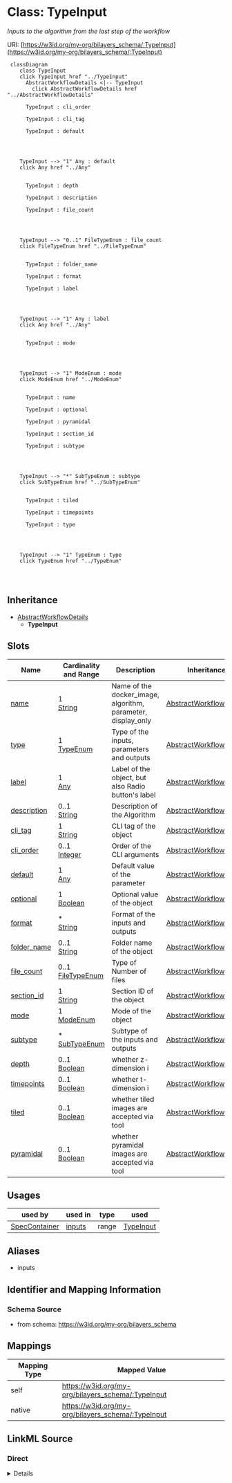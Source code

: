 

# Class: TypeInput


_Inputs to the algorithm from the last step of the workflow_





URI: [https://w3id.org/my-org/bilayers_schema/:TypeInput](https://w3id.org/my-org/bilayers_schema/:TypeInput)






```mermaid
 classDiagram
    class TypeInput
    click TypeInput href "../TypeInput"
      AbstractWorkflowDetails <|-- TypeInput
        click AbstractWorkflowDetails href "../AbstractWorkflowDetails"
      
      TypeInput : cli_order
        
      TypeInput : cli_tag
        
      TypeInput : default
        
          
    
    
    TypeInput --> "1" Any : default
    click Any href "../Any"

        
      TypeInput : depth
        
      TypeInput : description
        
      TypeInput : file_count
        
          
    
    
    TypeInput --> "0..1" FileTypeEnum : file_count
    click FileTypeEnum href "../FileTypeEnum"

        
      TypeInput : folder_name
        
      TypeInput : format
        
      TypeInput : label
        
          
    
    
    TypeInput --> "1" Any : label
    click Any href "../Any"

        
      TypeInput : mode
        
          
    
    
    TypeInput --> "1" ModeEnum : mode
    click ModeEnum href "../ModeEnum"

        
      TypeInput : name
        
      TypeInput : optional
        
      TypeInput : pyramidal
        
      TypeInput : section_id
        
      TypeInput : subtype
        
          
    
    
    TypeInput --> "*" SubTypeEnum : subtype
    click SubTypeEnum href "../SubTypeEnum"

        
      TypeInput : tiled
        
      TypeInput : timepoints
        
      TypeInput : type
        
          
    
    
    TypeInput --> "1" TypeEnum : type
    click TypeEnum href "../TypeEnum"

        
      
```





## Inheritance
* [AbstractWorkflowDetails](AbstractWorkflowDetails.md)
    * **TypeInput**



## Slots

| Name | Cardinality and Range | Description | Inheritance |
| ---  | --- | --- | --- |
| [name](name.md) | 1 <br/> [String](String.md) | Name of the docker_image, algorithm, parameter, display_only | [AbstractWorkflowDetails](AbstractWorkflowDetails.md) |
| [type](type.md) | 1 <br/> [TypeEnum](TypeEnum.md) | Type of the inputs, parameters and outputs | [AbstractWorkflowDetails](AbstractWorkflowDetails.md) |
| [label](label.md) | 1 <br/> [Any](Any.md) | Label of the object, but also Radio button's label | [AbstractWorkflowDetails](AbstractWorkflowDetails.md) |
| [description](description.md) | 0..1 <br/> [String](String.md) | Description of the Algorithm | [AbstractWorkflowDetails](AbstractWorkflowDetails.md) |
| [cli_tag](cli_tag.md) | 1 <br/> [String](String.md) | CLI tag of the object | [AbstractWorkflowDetails](AbstractWorkflowDetails.md) |
| [cli_order](cli_order.md) | 0..1 <br/> [Integer](Integer.md) | Order of the CLI arguments | [AbstractWorkflowDetails](AbstractWorkflowDetails.md) |
| [default](default.md) | 1 <br/> [Any](Any.md) | Default value of the parameter | [AbstractWorkflowDetails](AbstractWorkflowDetails.md) |
| [optional](optional.md) | 1 <br/> [Boolean](Boolean.md) | Optional value of the object | [AbstractWorkflowDetails](AbstractWorkflowDetails.md) |
| [format](format.md) | * <br/> [String](String.md) | Format of the inputs and outputs | [AbstractWorkflowDetails](AbstractWorkflowDetails.md) |
| [folder_name](folder_name.md) | 0..1 <br/> [String](String.md) | Folder name of the object | [AbstractWorkflowDetails](AbstractWorkflowDetails.md) |
| [file_count](file_count.md) | 0..1 <br/> [FileTypeEnum](FileTypeEnum.md) | Type of Number of files | [AbstractWorkflowDetails](AbstractWorkflowDetails.md) |
| [section_id](section_id.md) | 1 <br/> [String](String.md) | Section ID of the object | [AbstractWorkflowDetails](AbstractWorkflowDetails.md) |
| [mode](mode.md) | 1 <br/> [ModeEnum](ModeEnum.md) | Mode of the object | [AbstractWorkflowDetails](AbstractWorkflowDetails.md) |
| [subtype](subtype.md) | * <br/> [SubTypeEnum](SubTypeEnum.md) | Subtype of the inputs and outputs | [AbstractWorkflowDetails](AbstractWorkflowDetails.md) |
| [depth](depth.md) | 0..1 <br/> [Boolean](Boolean.md) | whether z-dimension i | [AbstractWorkflowDetails](AbstractWorkflowDetails.md) |
| [timepoints](timepoints.md) | 0..1 <br/> [Boolean](Boolean.md) | whether t-dimension i | [AbstractWorkflowDetails](AbstractWorkflowDetails.md) |
| [tiled](tiled.md) | 0..1 <br/> [Boolean](Boolean.md) | whether tiled images are accepted via tool | [AbstractWorkflowDetails](AbstractWorkflowDetails.md) |
| [pyramidal](pyramidal.md) | 0..1 <br/> [Boolean](Boolean.md) | whether pyramidal images are accepted via tool | [AbstractWorkflowDetails](AbstractWorkflowDetails.md) |





## Usages

| used by | used in | type | used |
| ---  | --- | --- | --- |
| [SpecContainer](SpecContainer.md) | [inputs](inputs.md) | range | [TypeInput](TypeInput.md) |




## Aliases


* inputs



## Identifier and Mapping Information







### Schema Source


* from schema: https://w3id.org/my-org/bilayers_schema




## Mappings

| Mapping Type | Mapped Value |
| ---  | ---  |
| self | https://w3id.org/my-org/bilayers_schema/:TypeInput |
| native | https://w3id.org/my-org/bilayers_schema/:TypeInput |







## LinkML Source

<!-- TODO: investigate https://stackoverflow.com/questions/37606292/how-to-create-tabbed-code-blocks-in-mkdocs-or-sphinx -->

### Direct

<details>
```yaml
name: TypeInput
description: Inputs to the algorithm from the last step of the workflow
from_schema: https://w3id.org/my-org/bilayers_schema
aliases:
- inputs
is_a: AbstractWorkflowDetails
rules:
- preconditions:
    slot_conditions:
      type:
        name: type
        equals_string: image
  postconditions:
    slot_conditions:
      subtype:
        name: subtype
        required: true
      depth:
        name: depth
        required: true
      timepoints:
        name: timepoints
        required: true
      tiled:
        name: tiled
        required: true
      pyramidal:
        name: pyramidal
        required: true
  description: Extra flags needed iff type is image

```
</details>

### Induced

<details>
```yaml
name: TypeInput
description: Inputs to the algorithm from the last step of the workflow
from_schema: https://w3id.org/my-org/bilayers_schema
aliases:
- inputs
is_a: AbstractWorkflowDetails
attributes:
  name:
    name: name
    description: Name of the docker_image, algorithm, parameter, display_only
    from_schema: https://w3id.org/my-org/bilayers_schema
    rank: 1000
    alias: name
    owner: TypeInput
    domain_of:
    - AbstractWorkflowDetails
    - AbstractUserInterface
    - ExecFunction
    - DockerImage
    - TypeAlgorithmFromCitation
    range: string
    required: true
  type:
    name: type
    description: Type of the inputs, parameters and outputs
    from_schema: https://w3id.org/my-org/bilayers_schema
    rank: 1000
    alias: type
    owner: TypeInput
    domain_of:
    - AbstractWorkflowDetails
    - AbstractUserInterface
    range: TypeEnum
    required: true
  label:
    name: label
    description: Label of the object, but also Radio button's label
    from_schema: https://w3id.org/my-org/bilayers_schema
    rank: 1000
    alias: label
    owner: TypeInput
    domain_of:
    - AbstractWorkflowDetails
    - AbstractUserInterface
    - RadioOptions
    range: Any
    required: true
  description:
    name: description
    description: Description of the Algorithm
    from_schema: https://w3id.org/my-org/bilayers_schema
    rank: 1000
    alias: description
    owner: TypeInput
    domain_of:
    - AbstractWorkflowDetails
    - AbstractUserInterface
    - TypeAlgorithmFromCitation
    range: string
  cli_tag:
    name: cli_tag
    description: CLI tag of the object
    from_schema: https://w3id.org/my-org/bilayers_schema
    rank: 1000
    alias: cli_tag
    owner: TypeInput
    domain_of:
    - AbstractWorkflowDetails
    - TypeParameter
    - HiddenArgs
    range: string
    required: true
  cli_order:
    name: cli_order
    description: Order of the CLI arguments
    from_schema: https://w3id.org/my-org/bilayers_schema
    rank: 1000
    alias: cli_order
    owner: TypeInput
    domain_of:
    - AbstractWorkflowDetails
    - TypeParameter
    - HiddenArgs
    range: integer
    required: false
  default:
    name: default
    description: Default value of the parameter
    from_schema: https://w3id.org/my-org/bilayers_schema
    rank: 1000
    alias: default
    owner: TypeInput
    domain_of:
    - AbstractWorkflowDetails
    - TypeParameter
    - TypeDisplayOnly
    range: Any
    required: true
  optional:
    name: optional
    description: Optional value of the object
    from_schema: https://w3id.org/my-org/bilayers_schema
    rank: 1000
    alias: optional
    owner: TypeInput
    domain_of:
    - AbstractWorkflowDetails
    - AbstractUserInterface
    range: boolean
    required: true
  format:
    name: format
    description: Format of the inputs and outputs
    from_schema: https://w3id.org/my-org/bilayers_schema
    rank: 1000
    alias: format
    owner: TypeInput
    domain_of:
    - AbstractWorkflowDetails
    range: string
    multivalued: true
  folder_name:
    name: folder_name
    description: Folder name of the object
    from_schema: https://w3id.org/my-org/bilayers_schema
    rank: 1000
    alias: folder_name
    owner: TypeInput
    domain_of:
    - AbstractWorkflowDetails
    range: string
    required: false
  file_count:
    name: file_count
    description: Type of Number of files
    from_schema: https://w3id.org/my-org/bilayers_schema
    rank: 1000
    alias: file_count
    owner: TypeInput
    domain_of:
    - AbstractWorkflowDetails
    range: FileTypeEnum
    required: false
  section_id:
    name: section_id
    description: Section ID of the object
    from_schema: https://w3id.org/my-org/bilayers_schema
    rank: 1000
    alias: section_id
    owner: TypeInput
    domain_of:
    - AbstractWorkflowDetails
    - AbstractUserInterface
    range: string
    required: true
  mode:
    name: mode
    description: Mode of the object
    from_schema: https://w3id.org/my-org/bilayers_schema
    rank: 1000
    alias: mode
    owner: TypeInput
    domain_of:
    - AbstractWorkflowDetails
    - AbstractUserInterface
    range: ModeEnum
    required: true
  subtype:
    name: subtype
    description: Subtype of the inputs and outputs
    from_schema: https://w3id.org/my-org/bilayers_schema
    rank: 1000
    alias: subtype
    owner: TypeInput
    domain_of:
    - AbstractWorkflowDetails
    range: SubTypeEnum
    multivalued: true
  depth:
    name: depth
    description: whether z-dimension i.e. depth is accepted via tool
    from_schema: https://w3id.org/my-org/bilayers_schema
    rank: 1000
    alias: depth
    owner: TypeInput
    domain_of:
    - AbstractWorkflowDetails
    range: boolean
  timepoints:
    name: timepoints
    description: whether t-dimension i.e. timepoints are accepted via tool
    from_schema: https://w3id.org/my-org/bilayers_schema
    rank: 1000
    alias: timepoints
    owner: TypeInput
    domain_of:
    - AbstractWorkflowDetails
    range: boolean
  tiled:
    name: tiled
    description: whether tiled images are accepted via tool
    from_schema: https://w3id.org/my-org/bilayers_schema
    rank: 1000
    alias: tiled
    owner: TypeInput
    domain_of:
    - AbstractWorkflowDetails
    range: boolean
  pyramidal:
    name: pyramidal
    description: whether pyramidal images are accepted via tool
    from_schema: https://w3id.org/my-org/bilayers_schema
    rank: 1000
    alias: pyramidal
    owner: TypeInput
    domain_of:
    - AbstractWorkflowDetails
    range: boolean
rules:
- preconditions:
    slot_conditions:
      type:
        name: type
        equals_string: image
  postconditions:
    slot_conditions:
      subtype:
        name: subtype
        required: true
      depth:
        name: depth
        required: true
      timepoints:
        name: timepoints
        required: true
      tiled:
        name: tiled
        required: true
      pyramidal:
        name: pyramidal
        required: true
  description: Extra flags needed iff type is image

```
</details>